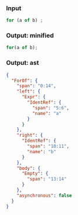 ### Input
```js
for (a of b) ;
```

### Output: minified
```js min
for(a of b);
```

### Output: ast
```json
{
  "ForOf": {
    "span": "0:14",
    "left": {
      "Expr": {
        "IdentRef": {
          "span": "5:6",
          "name": "a"
        }
      }
    },
    "right": {
      "IdentRef": {
        "span": "10:11",
        "name": "b"
      }
    },
    "body": {
      "Empty": {
        "span": "13:14"
      }
    },
    "asynchronous": false
  }
}
```
